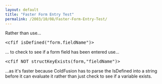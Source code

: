 ```yaml
---
layout: default
title: "Faster Form Entry Test"
permalink: /2003/10/08/Faster-Form-Entry-Test/
---
```


<P>Rather than use...</P><PRE>&lt;cfif isDefined("form.fieldName")&gt;</PRE>
<P>... to check to see if a form field has been entered use...</P><PRE>&lt;cfif NOT structKeyExists(form,"fieldName")&gt; </PRE>
<P>...as it's faster because ColdFusion has to parse the IsDefined into a string before it can evaluate it rather than just check to see if a variable exists.</P>